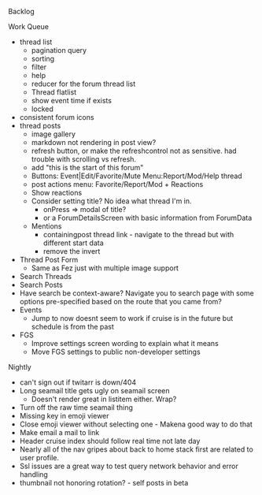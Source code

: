 Backlog

Work Queue
* thread list
  * pagination query
  * sorting
  * filter
  * help
  * reducer for the forum thread list
  * Thread flatlist
  * show event time if exists
  * locked
* consistent forum icons
* thread posts
  * image gallery
  * markdown not rendering in post view?
  * refresh button, or make the refreshcontrol not as sensitive. had trouble with scrolling vs refresh.
  * add "this is the start of this forum"
  * Buttons: Event|Edit/Favorite/Mute Menu:Report/Mod/Help thread
  * post actions menu: Favorite/Report/Mod + Reactions
  * Show reactions
  * Consider setting title? No idea what thread I'm in.
    * onPress => modal of title?
    * or a ForumDetailsScreen with basic information from ForumData
  * Mentions
    * containingpost thread link - navigate to the thread but with different start data
    * remove the invert
* Thread Post Form
  * Same as Fez just with multiple image support
* Search Threads
* Search Posts
* Have search be context-aware? Navigate you to search page with some options pre-specified
  based on the route that you came from?
* Events
  * Jump to now doesnt seem to work if cruise is in the future but schedule is from the past
* FGS
  * Improve settings screen wording to explain what it means
  * Move FGS settings to public non-developer settings

Nightly
* can't sign out if twitarr is down/404
* Long seamail title gets ugly on seamail screen
  * Doesn't render great in listitem either. Wrap?
* Turn off the raw time seamail thing
* Missing key in emoji viewer
* Close emoji viewer without selecting one - Makena good way to do that
* Make email a mail to link
* Header cruise index should follow real time not late day
* Nearly all of the nav gripes about back to home stack first are related to user profile.
* Ssl issues are a great way to test query network behavior and error handling
* thumbnail not honoring rotation? - self posts in beta
